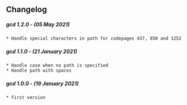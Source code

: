 ## Changelog

##### gcd 1.2.0 - (05 May 2021)

    * Handle special characters in path for codepages 437, 850 and 1252

##### gcd 1.1.0 - (21 January 2021)

    * Handle case when no path is specified
    * Handle path with spaces

##### gcd 1.0.0 - (19 January 2021)

    * First version
